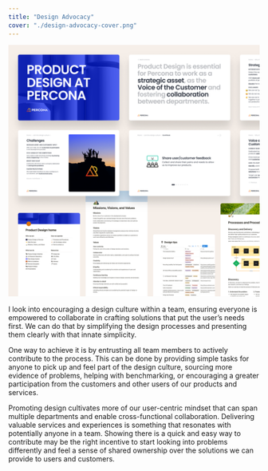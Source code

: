 ```yaml
---
title: "Design Advocacy"
cover: "./design-advocacy-cover.png"
---
```

![Compilation of screenshots of documentation pages and presentation slides. It has mostly written content about Percona processes and procedures when designing products.](./design-advocacy.png)

I look into encouraging a design culture within a team, ensuring everyone is empowered to collaborate in crafting solutions that put the user’s needs first. We can do that by simplifying the design processes and presenting them clearly with that innate simplicity.

One way to achieve it is by entrusting all team members to actively contribute to the process. This can be done by providing simple tasks for anyone to pick up and feel part of the design culture, sourcing more evidence of problems, helping with benchmarking, or encouraging a greater participation from the customers and other users of our products and services.

Promoting design cultivates more of our user-centric mindset that can span multiple departments and enable cross-functional collaboration. Delivering valuable services and experiences is something that resonates with potentially anyone in a team. Showing there is a quick and easy way to contribute may be the right incentive to start looking into problems differently and feel a sense of shared ownership over the solutions we can provide to users and customers.